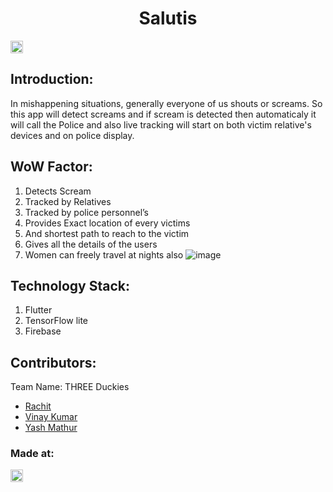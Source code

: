 <h1 align="center">Salutis</h1>
<p align="center">
</p>

<a href="https://hack36.com"> <img src="http://bit.ly/BuiltAtHack36" height=20px> </a>


## Introduction:
In mishappening situations, generally everyone of us shouts or screams. So this app will detect screams and if scream is detected then automaticaly it will call the Police and also live tracking will start on both victim relative's devices and on police display.
  
## WoW Factor:
  1) Detects Scream
  2) Tracked by Relatives
  3) Tracked by police personnel’s
  4) Provides Exact location of every victims
  5) And shortest path to reach to the victim
  6) Gives all the details of the users
  7) Women can freely travel at nights also
![image](https://user-images.githubusercontent.com/44037733/114279273-6ad05a00-9a51-11eb-8822-d951f68ab5ae.png)


## Technology Stack:
  1) Flutter
  2) TensorFlow lite
  3) Firebase
  

## Contributors:

Team Name: THREE Duckies

* [Rachit](https://github.com/rexj8)
* [Vinay Kumar](https://github.com/DR-NEGATIVE)
* [Yash Mathur](https://github.com/themockingjester)

### Made at:
<a href="https://hack36.com"> <img src="http://bit.ly/BuiltAtHack36" height=20px> </a>
